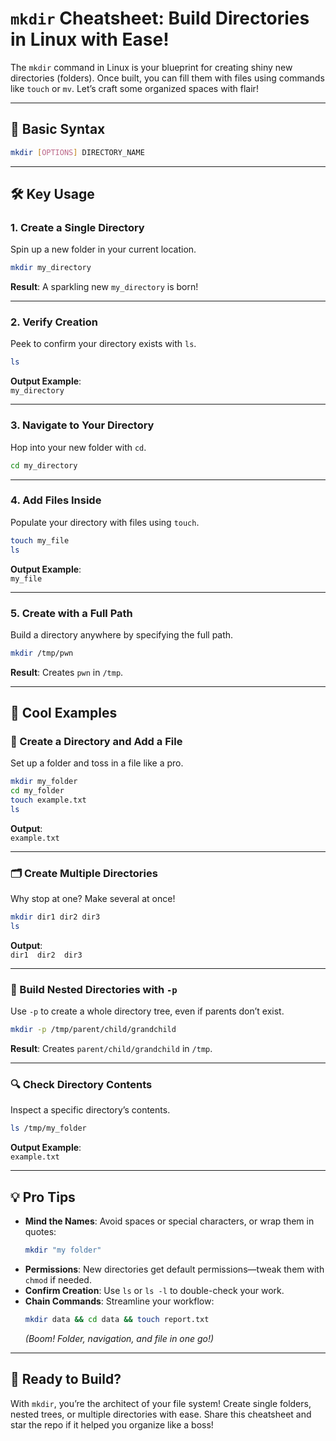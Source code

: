 # `mkdir` Cheatsheet: Build Directories in Linux with Ease!

The `mkdir` command in Linux is your blueprint for creating shiny new directories (folders). Once built, you can fill them with files using commands like `touch` or `mv`. Let’s craft some organized spaces with flair!

---

## 📜 Basic Syntax
```bash
mkdir [OPTIONS] DIRECTORY_NAME
```

---

## 🛠️ Key Usage

### 1. **Create a Single Directory**
Spin up a new folder in your current location.

```bash
mkdir my_directory
```
**Result**: A sparkling new `my_directory` is born!

---

### 2. **Verify Creation**
Peek to confirm your directory exists with `ls`.

```bash
ls
```
**Output Example**:  
`my_directory`

---

### 3. **Navigate to Your Directory**
Hop into your new folder with `cd`.

```bash
cd my_directory
```

---

### 4. **Add Files Inside**
Populate your directory with files using `touch`.

```bash
touch my_file
ls
```
**Output Example**:  
`my_file`

---

### 5. **Create with a Full Path**
Build a directory anywhere by specifying the full path.

```bash
mkdir /tmp/pwn
```
**Result**: Creates `pwn` in `/tmp`.

---

## 🚀 Cool Examples

### 📁 Create a Directory and Add a File
Set up a folder and toss in a file like a pro.

```bash
mkdir my_folder
cd my_folder
touch example.txt
ls
```
**Output**:  
`example.txt`

---

### 🗂️ Create Multiple Directories
Why stop at one? Make several at once!

```bash
mkdir dir1 dir2 dir3
ls
```
**Output**:  
`dir1  dir2  dir3`

---

### 🌳 Build Nested Directories with `-p`
Use `-p` to create a whole directory tree, even if parents don’t exist.

```bash
mkdir -p /tmp/parent/child/grandchild
```
**Result**: Creates `parent/child/grandchild` in `/tmp`.

---

### 🔍 Check Directory Contents
Inspect a specific directory’s contents.

```bash
ls /tmp/my_folder
```
**Output Example**:  
`example.txt`

---

## 💡 Pro Tips
- **Mind the Names**: Avoid spaces or special characters, or wrap them in quotes:  
  ```bash
  mkdir "my folder"
  ```
- **Permissions**: New directories get default permissions—tweak them with `chmod` if needed.
- **Confirm Creation**: Use `ls` or `ls -l` to double-check your work.
- **Chain Commands**: Streamline your workflow:  
  ```bash
  mkdir data && cd data && touch report.txt
  ```
  *(Boom! Folder, navigation, and file in one go!)*

---

## 🎉 Ready to Build?
With `mkdir`, you’re the architect of your file system! Create single folders, nested trees, or multiple directories with ease. Share this cheatsheet and star the repo if it helped you organize like a boss!